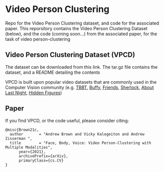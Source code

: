 # Video Person Clustering
Repo for the Video Person Clustering dataset, and code for the associated paper. This reporsitory contains the Video Person Clustering Dataset (below), and the code (coming soon...) from the associated paper, for the task of video person-clustering

## Video Person Clustering Dataset (VPCD)

The dataset can be downloaded from this link. The tar.gz file contains the dataset, and a README detailing the contents

VPCD is built upon popular video datasets that are commonly used in the Computer Vision community (e.g. [TBBT](http://tvd.niderb.fr/assets/pdf/lrec2014.pdf), [Buffy](https://www.robots.ox.ac.uk/~vgg/publications/papers/everingham06a.pdf), [Friends](https://www.robots.ox.ac.uk/~vgg/research/c1c/src/VickyKalogeitonBMVC2020.pdf), [Sherlock](https://www.robots.ox.ac.uk/~vgg/publications/2017/Nagrani17b/nagrani17b.pdf), [About Last Night](https://arxiv.org/pdf/2008.11289.pdf), [Hidden Figures](https://arxiv.org/pdf/2008.11289.pdf)) 

## Paper

If you find VPCD, or the code useful, please consider citing:

```
@misc{Brown21c,
  author       = "Andrew Brown and Vicky Kalogeiton and Andrew Zisserman ",
  title        = "Face, Body, Voice: Video Person-Clustering with Multiple Modalities",
      year={2021},
      archivePrefix={arXiv},
      primaryClass={cs.CV}
}
```
